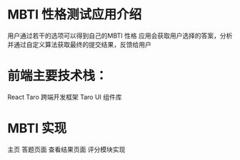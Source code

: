 # MBTI 性格测试应用介绍
用户通过若干的选项可以得到自己的MBTI 性格
应用会获取用户选择的答案，分析并通过自定义算法获取最终的提交结果，反馈给用户

# 前端主要技术栈：
React
Taro 跨端开发框架
Taro UI 组件库

# MBTI 实现
主页
答题页面
查看结果页面
评分模块实现
